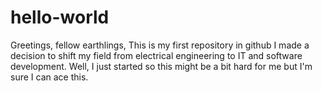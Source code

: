 # hello-world

Greetings, fellow earthlings,
This is my first repository in github
I made a decision to shift my field from electrical engineering to IT and software development.
Well, I just started so this might be a bit hard for me but I'm sure I can ace this. 
